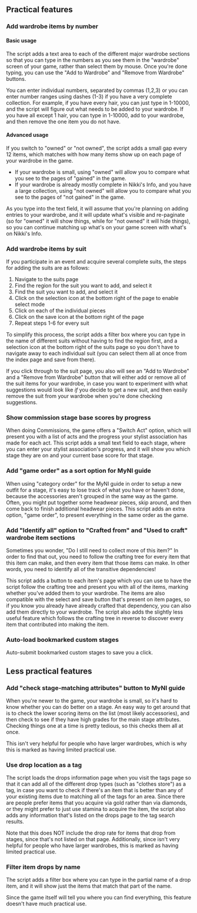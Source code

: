 ## Practical features

### Add wardrobe items by number

#### Basic usage

The script adds a text area to each of the different major wardrobe sections so that you can type in the numbers as you see them in the "wardrobe" screen of your game, rather than select them by mouse. Once you're done typing, you can use the "Add to Wardrobe" and "Remove from Wardrobe" buttons.

You can enter individual numbers, separated by commas (1,2,3) or you can enter number ranges using dashes (1-3) if you have a very complete collection. For example, if you have every hair, you can just type in 1-10000, and the script will figure out what needs to be added to your wardrobe. If you have all except 1 hair, you can type in 1-10000, add to your wardrobe, and then remove the one item you do not have.

#### Advanced usage

If you switch to "owned" or "not owned", the script adds a small gap every 12 items, which matches with how many items show up on each page of your wardrobe in the game.

* If your wardrobe is small, using "owned" will allow you to compare what you see to the pages of "gained" in the game.
* If your wardrobe is already mostly complete in Nikki's Info, and you have a large collection, using "not owned" will allow you to compare what you see to the pages of "not gained" in the game.

As you type into the text field, it will assume that you're planning on adding entries to your wardrobe, and it will update what's visible and re-paginate (so for "owned" it will show things, while for "not owned" it will hide things), so you can continue matching up what's on your game screen with what's on Nikki's Info.

### Add wardrobe items by suit

If you participate in an event and acquire several complete suits, the steps for adding the suits are as follows:

1. Navigate to the suits page
2. Find the region for the suit you want to add, and select it
3. Find the suit you want to add, and select it
4. Click on the selection icon at the bottom right of the page to enable select mode
5. Click on each of the individual pieces
6. Click on the save icon at the bottom right of the page
7. Repeat steps 1-6 for every suit

To simplify this process, the script adds a filter box where you can type in the name of different suits without having to find the region first, and a selection icon at the bottom right of the suits page so you don't have to navigate away to each individual suit (you can select them all at once from the index page and save from there).

If you click through to the suit page, you also will see an "Add to Wardrobe" and a "Remove from Wardrobe" button that will either add or remove all of the suit items for your wardrobe, in case you want to experiment with what suggestions would look like *if* you decide to get a new suit, and then easily remove the suit from your wardrobe when you're done checking suggestions.

### Show commission stage base scores by progress

When doing Commissions, the game offers a "Switch Act" option, which will present you with a list of acts and the progress your stylist association has made for each act. This script adds a small text field to each stage, where you can enter your stylist association's progress, and it will show you which stage they are on and your current base score for that stage.

### Add "game order" as a sort option for MyNI guide

When using "category order" for the MyNI guide in order to setup a new outfit for a stage, it's easy to lose track of what you have or haven't done, because the accessories aren't grouped in the same way as the game. Often, you might put together some headwear pieces, skip around, and then come back to finish additional headwear pieces. This script adds an extra option, "game order", to present everything in the same order as the game.

### Add "Identify all" option to "Crafted from" and "Used to craft" wardrobe item sections

Sometimes you wonder, "Do I still need to collect more of this item?" In order to find that out, you need to follow the crafting tree for every item that this item can make, and then every item that those items can make. In other words, you need to identify all of the transitive dependencies!

This script adds a button to each item's page which you can use to have the script follow the crafting tree and present you with all of the items, marking whether you've added them to your wardrobe. The items are also compatible with the select and save button that's present on item pages, so if you know you already have already crafted that dependency, you can also add them directly to your wardrobe. The script also adds the slightly less useful feature which follows the crafting tree in reverse to discover every item that contributed into making the item.

### Auto-load bookmarked custom stages

Auto-submit bookmarked custom stages to save you a click.

## Less practical features

### Add "check stage-matching attributes" button to MyNI guide

When you're newer to the game, your wardrobe is small, so it's hard to know whether you can do better on a stage. An easy way to get around that is to check the lower scoring items on the list (most likely accessories), and then check to see if they have high grades for the main stage attributes. Checking things one at a time is pretty tedious, so this checks them all at once.

This isn't very helpful for people who have larger wardrobes, which is why this is marked as having limited practical use.

### Use drop location as a tag

The script loads the drops information page when you visit the tags page so that it can add all of the different drop types (such as "clothes store") as a tag, in case you want to check if there's an item that is better than any of your existing items due to matching all of the tags for an area. Since there are people prefer items that you acquire via gold rather than via diamonds, or they might prefer to just use stamina to acquire the item, the script also adds any information that's listed on the drops page to the tag search results.

Note that this does NOT include the drop rate for items that drop from stages, since that's not listed on that page. Additionally, since isn't very helpful for people who have larger wardrobes, this is marked as having limited practical use.

### Filter item drops by name

The script adds a filter box where you can type in the partial name of a drop item, and it will show just the items that match that part of the name.

Since the game itself will tell you where you can find everything, this feature doesn't have much practical use.